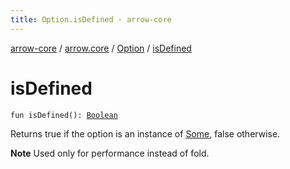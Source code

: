 ```yaml
---
title: Option.isDefined - arrow-core
---
```


[arrow-core](../../index.html) / [arrow.core](../index.html) / [Option](index.html) / [isDefined](./is-defined.html)

# isDefined

`fun isDefined(): `[`Boolean`](https://kotlinlang.org/api/latest/jvm/stdlib/kotlin/-boolean/index.html)

Returns true if the option is an instance of [Some](../-some/index.html), false otherwise.

**Note**
Used only for performance instead of fold.

